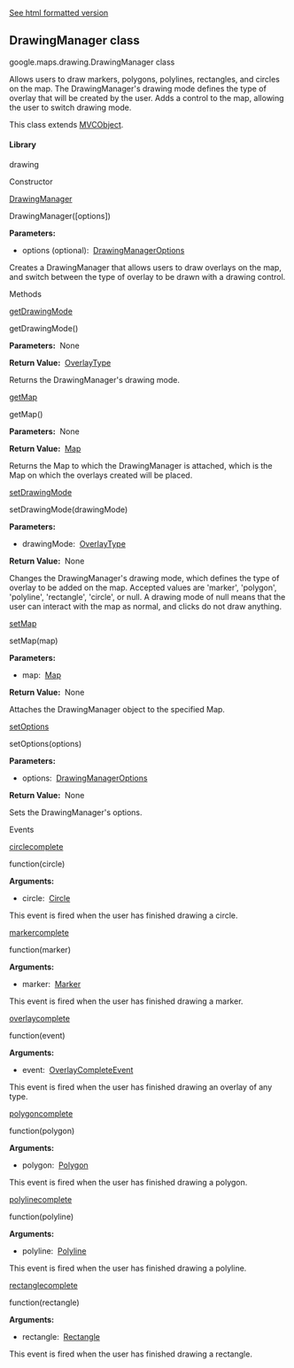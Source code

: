 [See html formatted version](https://huasofoundries.github.io/google-maps-documentation/DrawingManager.html)


DrawingManager class
--------------------

google.maps.drawing.DrawingManager class

Allows users to draw markers, polygons, polylines, rectangles, and circles on the map. The DrawingManager's drawing mode defines the type of overlay that will be created by the user. Adds a control to the map, allowing the user to switch drawing mode.

This class extends [MVCObject](MVCObject.md).

#### Library

drawing

Constructor

[DrawingManager](#DrawingManager.constructor)

DrawingManager(\[options\])

**Parameters:** 

*   options (optional):  [DrawingManagerOptions](DrawingManagerOptions.md)

Creates a DrawingManager that allows users to draw overlays on the map, and switch between the type of overlay to be drawn with a drawing control.

Methods

[getDrawingMode](#DrawingManager.getDrawingMode)

getDrawingMode()

**Parameters:**  None

**Return Value:**  [OverlayType](OverlayType.md)

Returns the DrawingManager's drawing mode.

[getMap](#DrawingManager.getMap)

getMap()

**Parameters:**  None

**Return Value:**  [Map](Map.md)

Returns the Map to which the DrawingManager is attached, which is the Map on which the overlays created will be placed.

[setDrawingMode](#DrawingManager.setDrawingMode)

setDrawingMode(drawingMode)

**Parameters:** 

*   drawingMode:  [OverlayType](OverlayType.md)

**Return Value:**  None

Changes the DrawingManager's drawing mode, which defines the type of overlay to be added on the map. Accepted values are 'marker', 'polygon', 'polyline', 'rectangle', 'circle', or null. A drawing mode of null means that the user can interact with the map as normal, and clicks do not draw anything.

[setMap](#DrawingManager.setMap)

setMap(map)

**Parameters:** 

*   map:  [Map](Map.md)

**Return Value:**  None

Attaches the DrawingManager object to the specified Map.

[setOptions](#DrawingManager.setOptions)

setOptions(options)

**Parameters:** 

*   options:  [DrawingManagerOptions](DrawingManagerOptions.md)

**Return Value:**  None

Sets the DrawingManager's options.

Events

[circlecomplete](#DrawingManager.circlecomplete)

function(circle)

**Arguments:** 

*   circle:  [Circle](Circle.md)

This event is fired when the user has finished drawing a circle.

[markercomplete](#DrawingManager.markercomplete)

function(marker)

**Arguments:** 

*   marker:  [Marker](Marker.md)

This event is fired when the user has finished drawing a marker.

[overlaycomplete](#DrawingManager.overlaycomplete)

function(event)

**Arguments:** 

*   event:  [OverlayCompleteEvent](OverlayCompleteEvent.md)

This event is fired when the user has finished drawing an overlay of any type.

[polygoncomplete](#DrawingManager.polygoncomplete)

function(polygon)

**Arguments:** 

*   polygon:  [Polygon](Polygon.md)

This event is fired when the user has finished drawing a polygon.

[polylinecomplete](#DrawingManager.polylinecomplete)

function(polyline)

**Arguments:** 

*   polyline:  [Polyline](Polyline.md)

This event is fired when the user has finished drawing a polyline.

[rectanglecomplete](#DrawingManager.rectanglecomplete)

function(rectangle)

**Arguments:** 

*   rectangle:  [Rectangle](Rectangle.md)

This event is fired when the user has finished drawing a rectangle.